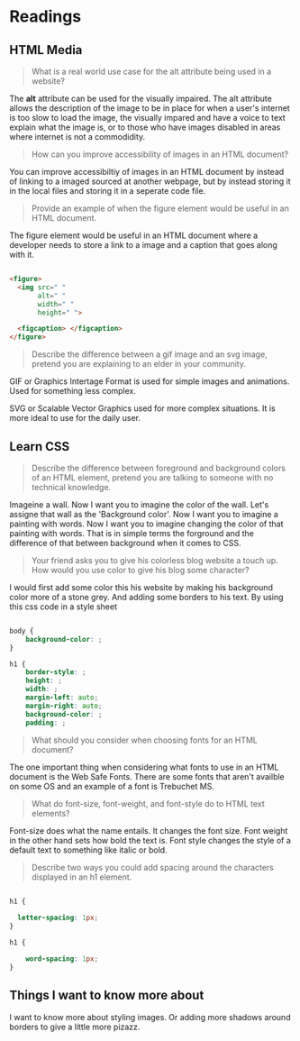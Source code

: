 # Readings

## HTML Media

> What is a real world use case for the alt attribute being used in a website?

The **alt** attribute can be used for the visually impaired. The alt attribute allows the description of the image to be in place for when a user's internet is too slow to load the image, the visually impared and have a voice to text explain what the image is, or to those who have images disabled in areas where internet is not a commodidity.

> How can you improve accessibility of images in an HTML document?

You can improve accessibiltiy of images in an HTML document by instead of linking to a imaged sourced at another webpage, but by instead storing it in the local files and storing it in a seperate code file.

> Provide an example of when the figure element would be useful in an HTML document.

The figure element would be useful in an HTML document where a developer needs to store a link to a image and a caption that goes along with it.

```html

<figure>
  <img src=" "
       alt=" "
       width=" "
       height=" ">

  <figcaption> </figcaption>
</figure>

```

> Describe the difference between a gif image and an svg image, pretend you are explaining to an elder in your community.

GIF or Graphics Intertage Format is used for simple images and animations. Used for something less complex.

SVG or Scalable Vector Graphics used for more complex situations. It is more ideal to use for the daily user.

## Learn CSS

> Describe the difference between foreground and background colors of an HTML element, pretend you are talking to someone with no technical knowledge.

Imageine a wall. Now I want you to imagine the color of the wall. Let's assigne that wall as the 'Background color'. Now I want you to imagine a painting with words. Now I want you to imagine changing the color of that painting with words. That is in simple terms the forground and the difference of that between background when it comes to CSS.

> Your friend asks you to give his colorless blog website a touch up. How would you use color to give his blog some character?

I would first add some color this his website by making his background color more of a stone grey. And adding some borders to his text. By using this css code in a style sheet

```css

body {
    background-color: ;
}

h1 {
    border-style: ;
    height: ;
    width: ;
    margin-left: auto;
    margin-right: auto;
    background-color: ;
    padding: ;

```

> What should you consider when choosing fonts for an HTML document?

The one important thing when considering what fonts to use in an HTML document is the Web Safe Fonts. There are some fonts that aren't availble on some OS and an example of a font is Trebuchet MS.

> What do font-size, font-weight, and font-style do to HTML text elements?

Font-size does what the name entails. It changes the font size. Font weight in the other hand sets how bold the text is. Font style changes the style of a default text to something like italic or bold.

> Describe two ways you could add spacing around the characters displayed in an h1 element.

```css

h1 {
  
  letter-spacing: 1px;
}

h1 {

    word-spacing: 1px;
}
```

## Things I want to know more about

I want to know more about styling images. Or adding more shadows around borders to give a little more pizazz. 